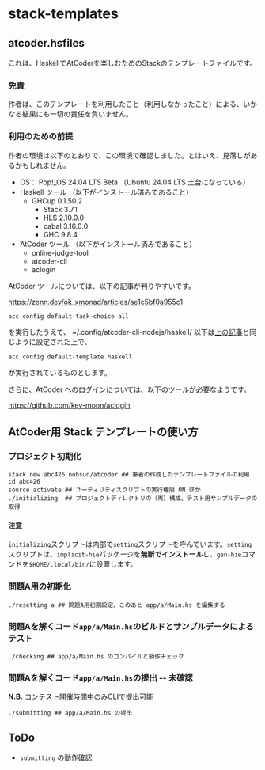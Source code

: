 # stack-templates

## atcoder.hsfiles

これは、HaskellでAtCoderを楽しむためのStackのテンプレートファイルです。

### 免責

作者は、このテンプレートを利用したこと（利用しなかったこと）による、いかなる結果にも一切の責任を負いません。

### 利用のための前提

作者の環境は以下のとおりで、この環境で確認しました。とはいえ、見落しがあるかもしれません。

- OS： Pop!_OS 24.04 LTS Beta （Ubuntu 24.04 LTS 土台になっている）
- Haskell ツール （以下がインストール済みであること）
    - GHCup 0.1.50.2
        - Stack 3.7.1
        - HLS 2.10.0.0
        - cabal 3.16.0.0
        - GHC 9.8.4
- AtCoder ツール （以下がインストール済みであること）
    - online-judge-tool
    - atcoder-cli
    - aclogin

AtCoder ツールについては、以下の記事が判りやすいです。

https://zenn.dev/ok_xmonad/articles/ae1c5bf0a955c1

```
acc config default-task-choice all
```

を実行したうえで、
~/.config/atcoder-cli-nodejs/haskell/ 以下は[上の記事](https://zenn.dev/ok_xmonad/articles/ae1c5bf0a955c1)と同じように設定された上で、

```
acc config default-template haskell
```

が実行されているものとします。

さらに、AtCoder へのログインについては、以下のツールが必要なようです。

https://github.com/key-moon/aclogin

## AtCoder用 Stack テンプレートの使い方

### プロジェクト初期化

```shell
stack new abc426 nobsun/atcoder ## 筆者の作成したテンプレートファイルの利用
cd abc426
source activate ## ユーティリティスクリプトの実行権限 ON ほか
./initializing  ## プロジェクトディレクトリの（再）構成、テスト用サンプルデータの取得
```

#### 注意
`initializing`スクリプトは内部で`setting`スクリプトを呼んでいます。`setting`スクリプトは、`implicit-hie`パッケージを**無断でインストール**し、`gen-hie`コマンドを`$HOME/.local/bin/`に設置します。

### 問題A用の初期化

```shell
./resetting a ## 問題A用初期設定、このあと app/a/Main.hs を編集する
```

### 問題Aを解くコード`app/a/Main.hs`のビルドとサンプルデータによるテスト

```shell
./checking ## app/a/Main.hs のコンパイルと動作チェック
```

### 問題Aを解くコード`app/a/Main.hs`の提出 -- 未確認

**N.B.** コンテスト開催時間中のみCLIで提出可能

```shell
./submitting ## app/a/Main.hs の提出
```

## ToDo

- `submitting` の動作確認

